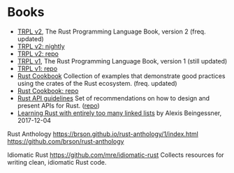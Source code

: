 # Books


- [TRPL v2](https://doc.rust-lang.org/book/second-edition), 
  The Rust Programming Language Book, version 2 (freq. updated)
- [TRPL v2: nightly](https://doc.rust-lang.org/nightly/book/second-edition)
- [TRPL v2: repo](https://github.com/rust-lang/book/tree/master/second-edition)
- [TRPL v1](https://doc.rust-lang.org/book/first-edition), 
  The Rust Programming Language Book, version 1 (still updated)
- [TRPL v1: repo](https://github.com/rust-lang/book/tree/master/first-edition)
- [Rust Cookbook](https://rust-lang-nursery.github.io/rust-cookbook/)
  Collection of examples that demonstrate good practices using the crates of the Rust ecosystem. (freq. updated)
- [Rust Cookbook: repo](https://github.com/rust-lang-nursery/rust-cookbook)
- [Rust API guidelines](https://rust-lang-nursery.github.io/api-guidelines/)
  Set of recommendations on how to design and present APIs for Rust. 
  ([repo](https://github.com/rust-lang-nursery/api-guidelines))
- [Learning Rust with entirely too many linked lists](http://cglab.ca/~abeinges/blah/too-many-lists/book/README.html) by Alexis Beingessner, 2017-12-04

Rust Anthology
https://brson.github.io/rust-anthology/1/index.html
https://github.com/brson/rust-anthology

Idiomatic Rust
https://github.com/mre/idiomatic-rust
Collects resources for writing clean, idiomatic Rust code. 

